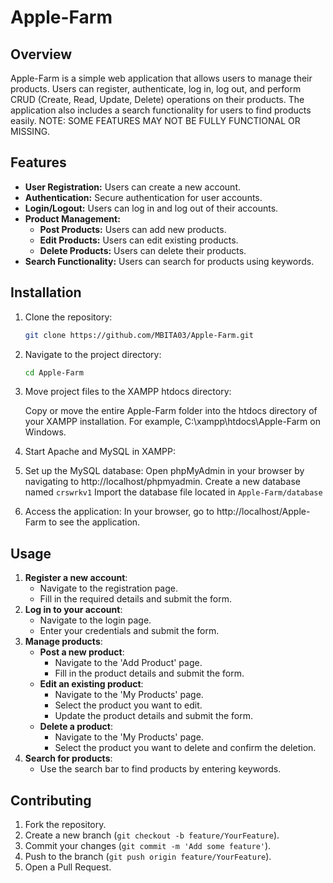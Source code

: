 # Apple-Farm

## Overview
Apple-Farm is a simple web application that allows users to manage their products. Users can register, authenticate, log in, log out, and perform CRUD (Create, Read, Update, Delete) operations on their products. The application also includes a search functionality for users to find products easily. NOTE: SOME FEATURES MAY NOT BE FULLY FUNCTIONAL OR MISSING.

## Features
- **User Registration:** Users can create a new account.
- **Authentication:** Secure authentication for user accounts.
- **Login/Logout:** Users can log in and log out of their accounts.
- **Product Management:**
  - **Post Products:** Users can add new products.
  - **Edit Products:** Users can edit existing products.
  - **Delete Products:** Users can delete their products.
- **Search Functionality:** Users can search for products using keywords.

## Installation
1. Clone the repository:
    ```sh
    git clone https://github.com/MBITA03/Apple-Farm.git
    ```
2. Navigate to the project directory:
    ```sh
    cd Apple-Farm
    ```
3. Move project files to the XAMPP htdocs directory:

    Copy or move the entire Apple-Farm folder into the htdocs directory of your XAMPP installation. For example, C:\xampp\htdocs\Apple-Farm on Windows.

4. Start Apache and MySQL in XAMPP:
   
5. Set up the MySQL database:
    Open phpMyAdmin in your browser by navigating to http://localhost/phpmyadmin.
    Create a new database named  `crswrkv1`
    Import the database file located in `Apple-Farm/database`
   
6. Access the application:
    In your browser, go to http://localhost/Apple-Farm to see the application.

## Usage
1. **Register a new account**:
    - Navigate to the registration page.
    - Fill in the required details and submit the form.
2. **Log in to your account**:
    - Navigate to the login page.
    - Enter your credentials and submit the form.
3. **Manage products**:
    - **Post a new product**:
        - Navigate to the 'Add Product' page.
        - Fill in the product details and submit the form.
    - **Edit an existing product**:
        - Navigate to the 'My Products' page.
        - Select the product you want to edit.
        - Update the product details and submit the form.
    - **Delete a product**:
        - Navigate to the 'My Products' page.
        - Select the product you want to delete and confirm the deletion.
4. **Search for products**:
    - Use the search bar to find products by entering keywords.

## Contributing
1. Fork the repository.
2. Create a new branch (`git checkout -b feature/YourFeature`).
3. Commit your changes (`git commit -m 'Add some feature'`).
4. Push to the branch (`git push origin feature/YourFeature`).
5. Open a Pull Request.

